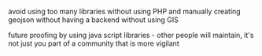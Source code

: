 
avoid using too many libraries
without using PHP and manually creating geojson
without having a backend
without using GIS



future proofing by using java script libraries - other people will maintain, it's not just you
part of a community that is more vigilant